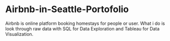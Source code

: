# Airbnb-in-Seattle-Portofolio
Airbnb is online platform booking homestays for people or user. What i do is look through raw data with SQL for Data Exploration and Tableau for Data Visualization.
